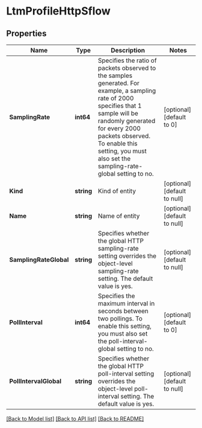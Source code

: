 # LtmProfileHttpSflow

## Properties
Name | Type | Description | Notes
------------ | ------------- | ------------- | -------------
**SamplingRate** | **int64** | Specifies the ratio of packets observed to the samples generated. For example, a sampling rate of 2000 specifies that 1 sample will be randomly generated for every 2000 packets observed. To enable this setting, you must also set the sampling-rate-global setting to no. | [optional] [default to 0]
**Kind** | **string** | Kind of entity | [optional] [default to null]
**Name** | **string** | Name of entity | [optional] [default to null]
**SamplingRateGlobal** | **string** | Specifies whether the global HTTP sampling-rate setting overrides the object-level sampling-rate setting. The default value is yes. | [optional] [default to null]
**PollInterval** | **int64** | Specifies the maximum interval in seconds between two pollings. To enable this setting, you must also set the poll-interval-global setting to no. | [optional] [default to 0]
**PollIntervalGlobal** | **string** | Specifies whether the global HTTP poll-interval setting overrides the object-level poll-interval setting. The default value is yes. | [optional] [default to null]

[[Back to Model list]](../README.md#documentation-for-models) [[Back to API list]](../README.md#documentation-for-api-endpoints) [[Back to README]](../README.md)


